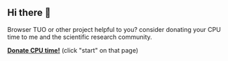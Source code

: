 ## Hi there 👋

Browser TUO or other project helpful to you? consider donating your CPU time to me and the scientific research community.

**<a href="https://dcp.work/?bankAccount=0x86c2e2D24336ADa0EFcBe0E274b1dcCD1a41e8F2" rel="nofollow noopener noreferrer">Donate CPU time!</a>** (click "start" on that page)

<br />
<br />
<br />
<br />
<br />
